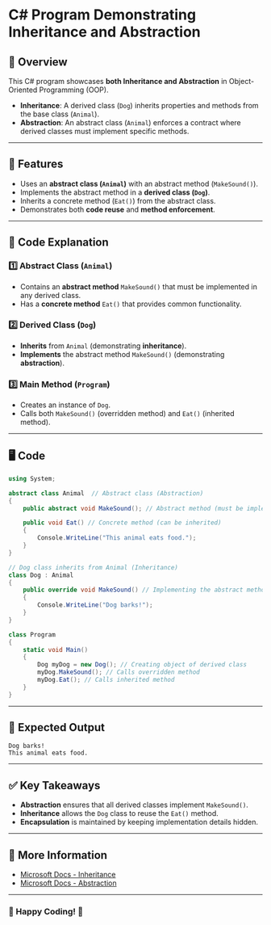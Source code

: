 # C# Program Demonstrating Inheritance and Abstraction

## 📌 Overview
This C# program showcases **both Inheritance and Abstraction** in Object-Oriented Programming (OOP).  
- **Inheritance**: A derived class (`Dog`) inherits properties and methods from the base class (`Animal`).  
- **Abstraction**: An abstract class (`Animal`) enforces a contract where derived classes must implement specific methods.  

---

## 🚀 Features
- Uses an **abstract class (`Animal`)** with an abstract method (`MakeSound()`).
- Implements the abstract method in a **derived class (`Dog`)**.
- Inherits a concrete method (`Eat()`) from the abstract class.
- Demonstrates both **code reuse** and **method enforcement**.

---

## 📜 Code Explanation
### **1️⃣ Abstract Class (`Animal`)**
- Contains an **abstract method** `MakeSound()` that must be implemented in any derived class.
- Has a **concrete method** `Eat()` that provides common functionality.

### **2️⃣ Derived Class (`Dog`)**
- **Inherits** from `Animal` (demonstrating **inheritance**).
- **Implements** the abstract method `MakeSound()` (demonstrating **abstraction**).

### **3️⃣ Main Method (`Program`)**
- Creates an instance of `Dog`.
- Calls both `MakeSound()` (overridden method) and `Eat()` (inherited method).

---

## 🖥️ Code
```csharp
using System;

abstract class Animal  // Abstract class (Abstraction)
{
    public abstract void MakeSound(); // Abstract method (must be implemented in derived class)

    public void Eat() // Concrete method (can be inherited)
    {
        Console.WriteLine("This animal eats food.");
    }
}

// Dog class inherits from Animal (Inheritance)
class Dog : Animal
{
    public override void MakeSound() // Implementing the abstract method (Abstraction)
    {
        Console.WriteLine("Dog barks!");
    }
}

class Program
{
    static void Main()
    {
        Dog myDog = new Dog(); // Creating object of derived class
        myDog.MakeSound(); // Calls overridden method
        myDog.Eat(); // Calls inherited method
    }
}
```

---

## 📌 Expected Output
```
Dog barks!
This animal eats food.
```

---

## ✅ Key Takeaways
- **Abstraction** ensures that all derived classes implement `MakeSound()`.
- **Inheritance** allows the `Dog` class to reuse the `Eat()` method.
- **Encapsulation** is maintained by keeping implementation details hidden.

---

## 🔗 More Information
- [Microsoft Docs - Inheritance](https://learn.microsoft.com/en-us/dotnet/csharp/programming-guide/classes-and-structs/inheritance)
- [Microsoft Docs - Abstraction](https://learn.microsoft.com/en-us/dotnet/csharp/programming-guide/classes-and-structs/abstract-and-sealed-classes-and-class-members)

---

### 📢 Happy Coding! 🚀
```